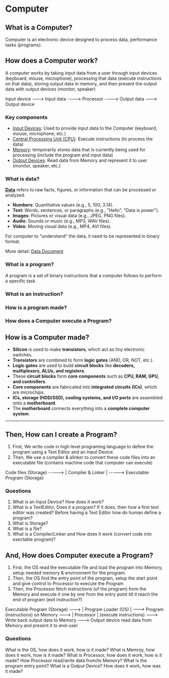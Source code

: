 # Computer

## What is a Computer?

Computer is an electronic device designed to process data, performance tasks (programs).

## How does a Computer work?

A computer works by taking input data from a user through input devices (keyboard, mouse, microphone), processing that data (execute instructions on that data), storing output data in memory, and then present the output data with output devices (monitor, speaker)

Input device ---> Input data ----> Processor ----> Output data ---> Output device

### Key components 

- [Input Devices][input-devices]: Used to provide input data to the Computer (keyboard, mouse, microphone, etc.)
- [Central Processing Unit (CPU)][cpu]: Execute instructions (to process the data)
- [Memory][memory]: temporarily stores data that is currently being used for processing (include the program and input data)
- [Output Devices][output-devices]: Read data from Memory and represent it to user (monitor, speaker, etc.)

### What is data?

[**Data**][data] refers to raw facts, figures, or information that can be processed or analyzed. 

- **Numbers**: Quantitative values (e.g., 5, 100, 3.14).  
- **Text**: Words, sentences, or paragraphs (e.g., "Hello", "Data is power").  
- **Images**: Pictures or visual data (e.g., JPEG, PNG files).  
- **Audio**: Sounds or music (e.g., MP3, WAV files).  
- **Video**: Moving visual data (e.g., MP4, AVI files). 

For computer to "understand" the data, it need to be represented in binary format.

More detail: [Data Document][data]

### What is a program?

A program is a set of binary instructions that a computer follows to perform a specific task

### What is an instruction?

### How is a program made?

### How does a Computer execute a Program?

## How is a Computer made?

- **Silicon** is used to make **transistors**, which act as tiny electronic switches.  
- **Transistors** are combined to form **logic gates** (AND, OR, NOT, etc.).  
- **Logic gates** are used to build **circuit blocks** like **decoders, multiplexers, ALUs, and registers**.  
- These **circuit blocks** form **core components** such as **CPU, RAM, GPU, and controllers**.  
- **Core components** are fabricated into **integrated circuits (ICs)**, which are microchips.  
- **ICs, storage (HDD/SSD), cooling systems, and I/O ports** are assembled onto a **motherboard**.  
- The **motherboard** connects everything into a **complete computer system**.  

--------------------

## Then, How can I create a Program?
1. First, We write code in high level programing language to define the program using a Text Editor and an Input Device.
2. Then, We use a compiler & alinker to convert these code files into an executable file (contains machine code that computer can execute)

Code files (Storage) -----> | Compiler & Linker | -----> Executable Program (Storage)

### Questions
1. What is an Input Device? How does it work?
2. What is a TextEditor, Does it a program? If it does, then how a first text editor was created? Before having a Text Editor how do human define a program?
3. What is Storage?
4. What is a file?
5. What is a Compiler/Linker and How does it work (convert code into exectable program)?

## And, How does Computer execute a Program?

1. First, the OS read the executable file and load the program into Memory, setup needed memory & environment for the program.
2. Then, the OS find the entry point of the program, setup the start point and give control to Processor to execute the Program
3. Then, the Processor fetch instructions (of the program) from the Memory and execute it one by one from the entry point till it reach the end of program (exit instruction?)

Executable Program (Storage) ---> | Program Loader (OS) | ---> Program (instructions) on Memory  ---> | Processor | (execute instructions) ---> Write back output data to Memory ---> Output device read data from Memory and present it to end-user

### Questions
What is the OS, how does it work, how is it made?
What is Memroy, how does it work, how is it made?
What is Processor, how does it work, how is it made?
How Processor read/write data from/to Memory?
What is the program entry point?
What is a Output Device? How does it work, how was it made?






[input-devices]: input-devices/InputDevices.md
[cpu]: cpu/CPU.md
[memory]: cpu/Memory.md
[output-devices]: output-devices/OutputDevices.md
[data]: data/Data.md